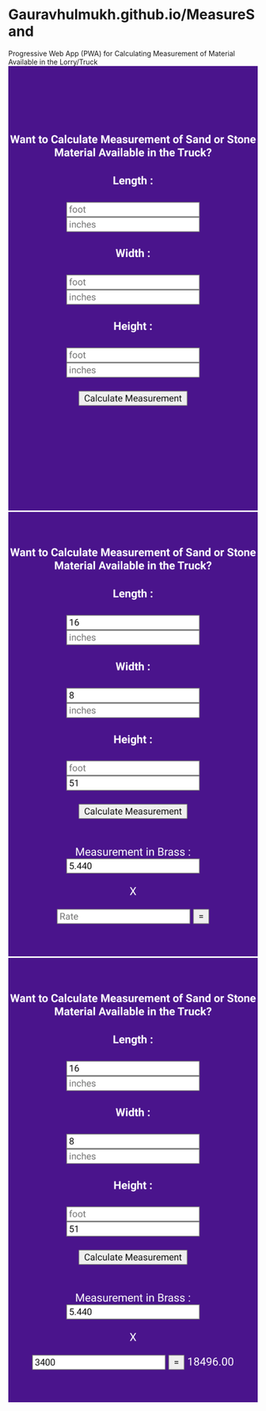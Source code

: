 # Gauravhulmukh.github.io/MeasureSand
Progressive Web App (PWA) for Calculating Measurement of Material Available in the Lorry/Truck 
![](https://github.com/Gauravhulmukh/MeasureSand/blob/master/Screenshot1.png)
![](https://github.com/Gauravhulmukh/MeasureSand/blob/master/Screenshot2.png)
![](https://github.com/Gauravhulmukh/MeasureSand/blob/master/Screenshot3.png)
